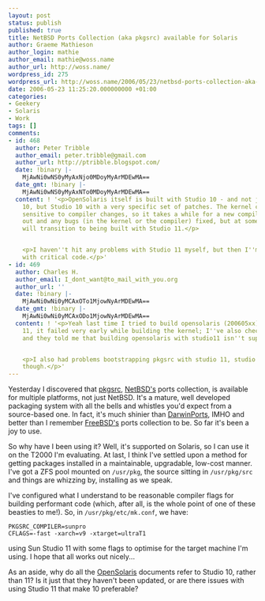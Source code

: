 ```yaml
---
layout: post
status: publish
published: true
title: NetBSD Ports Collection (aka pkgsrc) available for Solaris
author: Graeme Mathieson
author_login: mathie
author_email: mathie@woss.name
author_url: http://woss.name/
wordpress_id: 275
wordpress_url: http://woss.name/2006/05/23/netbsd-ports-collection-aka-pkgsrc-available-for-solaris/
date: 2006-05-23 11:25:20.000000000 +01:00
categories:
- Geekery
- Solaris
- Work
tags: []
comments:
- id: 468
  author: Peter Tribble
  author_email: peter.tribble@gmail.com
  author_url: http://ptribble.blogspot.com/
  date: !binary |-
    MjAwNi0wNS0yMyAxNjo0MDoyMyArMDEwMA==
  date_gmt: !binary |-
    MjAwNi0wNS0yMyAxNTo0MDoyMyArMDEwMA==
  content: ! '<p>OpenSolaris itself is built with Studio 10 - and not just any Studio
    10, but Studio 10 with a very specific set of patches. The kernel can be very
    sensitive to compiler changes, so it takes a while for a new compiler to be checked
    out and any bugs (in the kernel or the compiler) fixed, but at some point OpenSolaris
    will transition to being built with Studio 11.</p>


    <p>I haven''t hit any problems with Studio 11 myself, but then I''m not messing
    with critical code.</p>'
- id: 469
  author: Charles H.
  author_email: I_dont_want@to_mail_with_you.org
  author_url: ''
  date: !binary |-
    MjAwNi0wNi0yMCAxOTo1MjowNyArMDEwMA==
  date_gmt: !binary |-
    MjAwNi0wNi0yMCAxODo1MjowNyArMDEwMA==
  content: ! '<p>Yeah last time I tried to build opensolaris (200605xx) with sun studio
    11, it failed very early while building the kernel; I''ve also checked #opensolaris@freenode
    and they told me that building opensolaris with studio11 isn''t supported yet.</p>


    <p>I also had problems bootstrapping pkgsrc with studio 11, studio 10 was fine,
    though.</p>'
---
```

Yesterday I discovered that [pkgsrc](http://www.netbsd.org/Documentation/software/packages.html), [NetBSD's](http://www.netbsd.org/) ports collection, is available for multiple platforms, not just NetBSD.  It's a mature, well developed packaging system with all the bells and whistles you'd expect from a source-based one.  In fact, it's much shinier than [DarwinPorts](http://darwinports.opendarwin.org/), IMHO and better than I remember [FreeBSD's](http://www.freebsd.org/) ports collection to be.  So far it's been a joy to use.

So why have I been using it?  Well, it's supported on Solaris, so I can use it on the T2000 I'm evaluating.  At last, I think I've settled upon a method for getting packages installed in a maintainable, upgradable, low-cost manner.  I've got a ZFS pool mounted on `/usr/pkg`, the source sitting in `/usr/pkg/src` and things are whizzing by, installing as we speak.

I've configured what I understand to be reasonable compiler flags for building performant code (which, after all, is the whole point of one of these beasties to me!).  So, in `/usr/pkg/etc/mk.conf`, we have:

    PKGSRC_COMPILER=sunpro
    CFLAGS=-fast -xarch=v9 -xtarget=ultraT1

using Sun Studio 11 with some flags to optimise for the target machine I'm using.  I hope that all works out nicely...

As an aside, why do all the [OpenSolaris](http://www.opensolaris.org/) documents refer to Studio 10, rather than 11?  Is it just that they haven't been updated, or are there issues with using Studio 11 that make 10 preferable?
